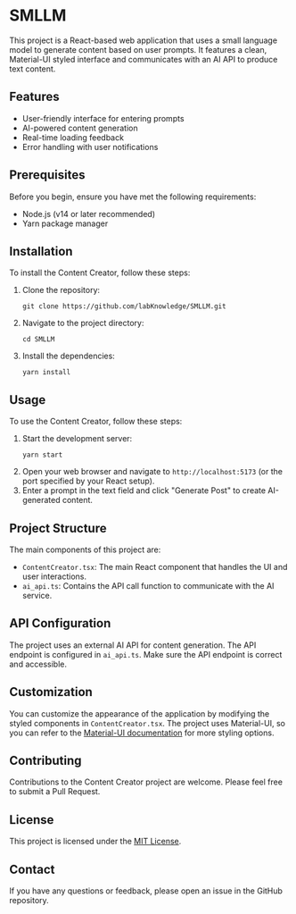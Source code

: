 # SMLLM

This project is a React-based web application that uses a small language model to generate content based on user prompts. It features a clean, Material-UI styled interface and communicates with an AI API to produce text content.

## Features

- User-friendly interface for entering prompts
- AI-powered content generation
- Real-time loading feedback
- Error handling with user notifications

## Prerequisites

Before you begin, ensure you have met the following requirements:

- Node.js (v14 or later recommended)
- Yarn package manager

## Installation

To install the Content Creator, follow these steps:

1. Clone the repository:
   ```
   git clone https://github.com/labKnowledge/SMLLM.git
   ```
2. Navigate to the project directory:
   ```
   cd SMLLM
   ```
3. Install the dependencies:
   ```
   yarn install
   ```

## Usage

To use the Content Creator, follow these steps:

1. Start the development server:
   ```
   yarn start
   ```
2. Open your web browser and navigate to `http://localhost:5173` (or the port specified by your React setup).
3. Enter a prompt in the text field and click "Generate Post" to create AI-generated content.

## Project Structure

The main components of this project are:

- `ContentCreator.tsx`: The main React component that handles the UI and user interactions.
- `ai_api.ts`: Contains the API call function to communicate with the AI service.

## API Configuration

The project uses an external AI API for content generation. The API endpoint is configured in `ai_api.ts`. Make sure the API endpoint is correct and accessible.

## Customization

You can customize the appearance of the application by modifying the styled components in `ContentCreator.tsx`. The project uses Material-UI, so you can refer to the [Material-UI documentation](https://mui.com/) for more styling options.

## Contributing

Contributions to the Content Creator project are welcome. Please feel free to submit a Pull Request.

## License

This project is licensed under the [MIT License](LICENSE).

## Contact

If you have any questions or feedback, please open an issue in the GitHub repository.